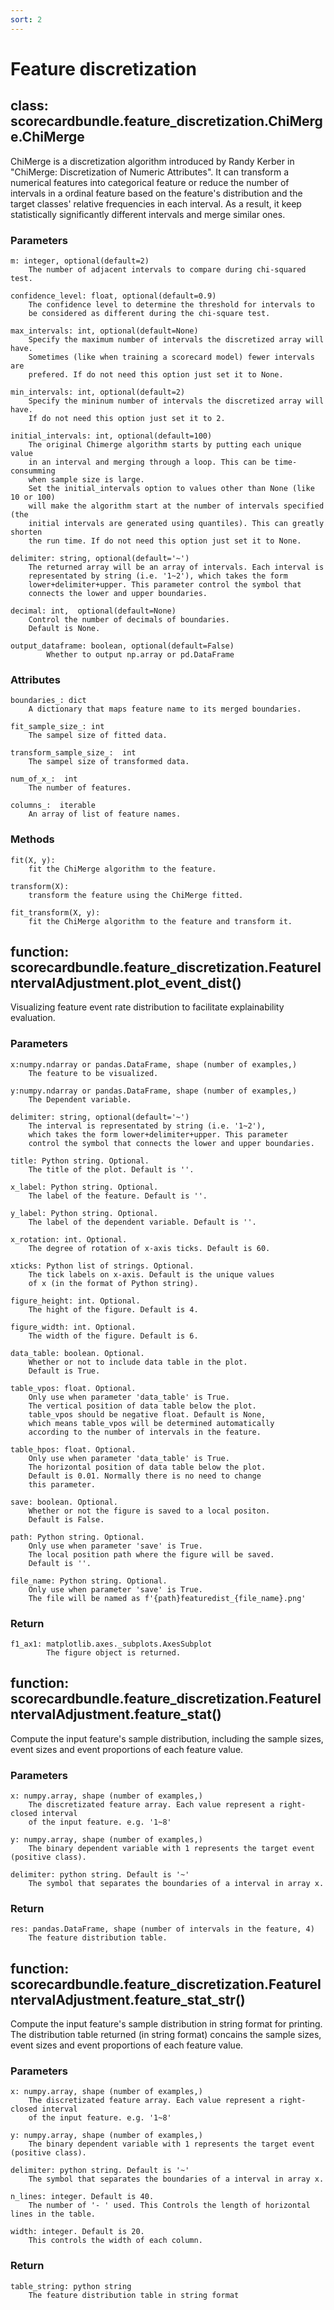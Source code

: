 ```yaml
---
sort: 2
---
```


# Feature discretization

## class: scorecardbundle.feature_discretization.ChiMerge.ChiMerge

ChiMerge is a discretization algorithm introduced by Randy Kerber in "ChiMerge: Discretization of Numeric Attributes". It can transform a numerical features into categorical feature or reduce the number of intervals in a ordinal feature based on the feature's distribution and the target classes' relative frequencies in each interval. As a result, it keep statistically significantly different intervals and merge similar ones.

### Parameters

```
m: integer, optional(default=2)
    The number of adjacent intervals to compare during chi-squared test.

confidence_level: float, optional(default=0.9)
    The confidence level to determine the threshold for intervals to
    be considered as different during the chi-square test.

max_intervals: int, optional(default=None)
    Specify the maximum number of intervals the discretized array will have.
    Sometimes (like when training a scorecard model) fewer intervals are
    prefered. If do not need this option just set it to None.

min_intervals: int, optional(default=2)
    Specify the mininum number of intervals the discretized array will have.
    If do not need this option just set it to 2.

initial_intervals: int, optional(default=100)
    The original Chimerge algorithm starts by putting each unique value
    in an interval and merging through a loop. This can be time-consumming
    when sample size is large. 
    Set the initial_intervals option to values other than None (like 10 or 100) 
    will make the algorithm start at the number of intervals specified (the
    initial intervals are generated using quantiles). This can greatly shorten
    the run time. If do not need this option just set it to None.
 
delimiter: string, optional(default='~')
    The returned array will be an array of intervals. Each interval is
    representated by string (i.e. '1~2'), which takes the form
    lower+delimiter+upper. This parameter control the symbol that
    connects the lower and upper boundaries.

decimal: int,  optional(default=None)
    Control the number of decimals of boundaries.
    Default is None.

output_dataframe: boolean, optional(default=False)
        Whether to output np.array or pd.DataFrame
```

### Attributes

```
boundaries_: dict
    A dictionary that maps feature name to its merged boundaries.

fit_sample_size_: int
    The sampel size of fitted data.

transform_sample_size_:  int
    The sampel size of transformed data.

num_of_x_:  int
    The number of features.

columns_:  iterable
    An array of list of feature names.
```

### Methods

```
fit(X, y): 
    fit the ChiMerge algorithm to the feature.

transform(X): 
    transform the feature using the ChiMerge fitted.

fit_transform(X, y): 
    fit the ChiMerge algorithm to the feature and transform it.    
```

## function:  scorecardbundle.feature_discretization.FeatureIntervalAdjustment.plot_event_dist()

Visualizing feature event rate distribution to facilitate explainability evaluation.

### Parameters

~~~
x:numpy.ndarray or pandas.DataFrame, shape (number of examples,)
    The feature to be visualized.

y:numpy.ndarray or pandas.DataFrame, shape (number of examples,)
    The Dependent variable.

delimiter: string, optional(default='~')
    The interval is representated by string (i.e. '1~2'), 
    which takes the form lower+delimiter+upper. This parameter 
    control the symbol that connects the lower and upper boundaries.   

title: Python string. Optional.
    The title of the plot. Default is ''.

x_label: Python string. Optional.
    The label of the feature. Default is ''.

y_label: Python string. Optional.
    The label of the dependent variable. Default is ''.

x_rotation: int. Optional.
    The degree of rotation of x-axis ticks. Default is 60.

xticks: Python list of strings. Optional.
    The tick labels on x-axis. Default is the unique values
    of x (in the format of Python string).

figure_height: int. Optional.
    The hight of the figure. Default is 4.

figure_width: int. Optional.
    The width of the figure. Default is 6.

data_table: boolean. Optional.
    Whether or not to include data table in the plot.
    Default is True.

table_vpos: float. Optional.
    Only use when parameter 'data_table' is True.
    The vertical position of data table below the plot.
    table_vpos should be negative float. Default is None, 
    which means table_vpos will be determined automatically
    according to the number of intervals in the feature.

table_hpos: float. Optional.
    Only use when parameter 'data_table' is True.
    The horizontal position of data table below the plot.
    Default is 0.01. Normally there is no need to change
    this parameter.

save: boolean. Optional.
    Whether or not the figure is saved to a local positon.
    Default is False.

path: Python string. Optional.
    Only use when parameter 'save' is True.
    The local position path where the figure will be saved.
    Default is ''.

file_name: Python string. Optional.
    Only use when parameter 'save' is True.
    The file will be named as f'{path}featuredist_{file_name}.png'
~~~

### Return

~~~
f1_ax1: matplotlib.axes._subplots.AxesSubplot
        The figure object is returned.
~~~

## function:  scorecardbundle.feature_discretization.FeatureIntervalAdjustment.feature_stat()

Compute the input feature's sample distribution, including the sample sizes, event sizes and event proportions of each feature value.

### Parameters

~~~
x: numpy.array, shape (number of examples,)
    The discretizated feature array. Each value represent a right-closed interval
    of the input feature. e.g. '1~8'

y: numpy.array, shape (number of examples,)
    The binary dependent variable with 1 represents the target event (positive class).

delimiter: python string. Default is '~'
    The symbol that separates the boundaries of a interval in array x.
~~~

### Return

~~~
res: pandas.DataFrame, shape (number of intervals in the feature, 4)
    The feature distribution table.
~~~

## function:  scorecardbundle.feature_discretization.FeatureIntervalAdjustment.feature_stat_str()

Compute the input feature's sample distribution in string format for printing. The distribution table returned (in string format) concains the sample sizes, event sizes and event proportions of each feature value.

### Parameters

~~~
x: numpy.array, shape (number of examples,)
    The discretizated feature array. Each value represent a right-closed interval
    of the input feature. e.g. '1~8'

y: numpy.array, shape (number of examples,)
    The binary dependent variable with 1 represents the target event (positive class).

delimiter: python string. Default is '~'
    The symbol that separates the boundaries of a interval in array x.

n_lines: integer. Default is 40.
    The number of '- ' used. This Controls the length of horizontal lines in the table. 

width: integer. Default is 20.
    This controls the width of each column.

~~~

### Return

~~~
table_string: python string
    The feature distribution table in string format
~~~



















